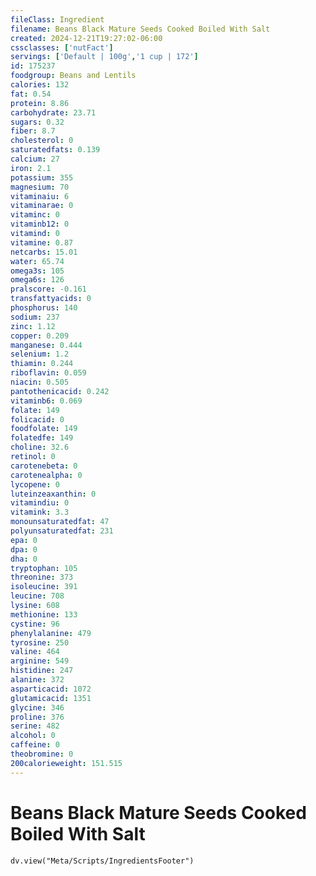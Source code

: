 ```yaml
---
fileClass: Ingredient
filename: Beans Black Mature Seeds Cooked Boiled With Salt
created: 2024-12-21T19:27:02-06:00
cssclasses: ['nutFact']
servings: ['Default | 100g','1 cup | 172']
id: 175237
foodgroup: Beans and Lentils
calories: 132
fat: 0.54
protein: 8.86
carbohydrate: 23.71
sugars: 0.32
fiber: 8.7
cholesterol: 0
saturatedfats: 0.139
calcium: 27
iron: 2.1
potassium: 355
magnesium: 70
vitaminaiu: 6
vitaminarae: 0
vitaminc: 0
vitaminb12: 0
vitamind: 0
vitamine: 0.87
netcarbs: 15.01
water: 65.74
omega3s: 105
omega6s: 126
pralscore: -0.161
transfattyacids: 0
phosphorus: 140
sodium: 237
zinc: 1.12
copper: 0.209
manganese: 0.444
selenium: 1.2
thiamin: 0.244
riboflavin: 0.059
niacin: 0.505
pantothenicacid: 0.242
vitaminb6: 0.069
folate: 149
folicacid: 0
foodfolate: 149
folatedfe: 149
choline: 32.6
retinol: 0
carotenebeta: 0
carotenealpha: 0
lycopene: 0
luteinzeaxanthin: 0
vitamindiu: 0
vitamink: 3.3
monounsaturatedfat: 47
polyunsaturatedfat: 231
epa: 0
dpa: 0
dha: 0
tryptophan: 105
threonine: 373
isoleucine: 391
leucine: 708
lysine: 608
methionine: 133
cystine: 96
phenylalanine: 479
tyrosine: 250
valine: 464
arginine: 549
histidine: 247
alanine: 372
asparticacid: 1072
glutamicacid: 1351
glycine: 346
proline: 376
serine: 482
alcohol: 0
caffeine: 0
theobromine: 0
200calorieweight: 151.515
---
```


# Beans Black Mature Seeds Cooked Boiled With Salt

```dataviewjs
dv.view("Meta/Scripts/IngredientsFooter")
```
